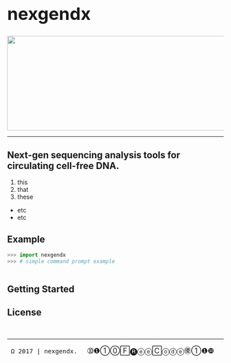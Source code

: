  
<big><big>
# nexgendx

</big></big>
<div align="right">
<img src="https://c1.staticflickr.com/3/2903/33396363580_b8905436ed_c.jpg" width=850" height=220"></div>

-----------

## Next-gen sequencing analysis tools for circulating cell-free DNA. 
1. this
2. that
3. these
 - etc
 - etc 

## Example

```python
>>> import nexgendx
>>> # simple command prompt example
   

```

## Getting Started

## License 





<br>




---------
<big>`` Ω 2017 | nexgendx.``     ➉❶①⓪🄵🅡ⓔⓔ🄲ⓞⓓⓔ㊝①❶❿</big>

